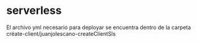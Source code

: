 # serverless
El archivo yml necesario para deployar se encuentra dentro de la carpeta créate-client/juanjolescano-createClientSls
